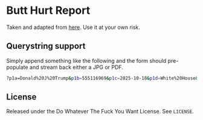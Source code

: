 # Butt Hurt Report

Taken and adapted from [here](https://www.itstactical.com/wp-content/uploads/2012/10/ITS_TACTICAL_BUTT_HURT_REPORT1.pdf). Use it at your own risk.

## Querystring support

Simply append something like the following and the form should pre-populate and stream back either a JPG or PDF.

```bash
?p1a=Donald%20J%20Trump&p1b=555116969&p1c=2025-10-18&p1d=White%20House&p1e=President&p2a=2025-10-19&p2b=09:00&p2c=No%20Kings%20Rally&p2d=Americans&p2e=MAGA&p31=both&p32=yes&p33=multiple&p34=yes&p41=1&p42=1&p43=1&p44=1&p45=1&p46=1&p47=1&p48=1&p49=1&p410=1&p411=1&p412=1&p413=1&p414=1&p415=1&p5=NKR%20hates%20Murica&export=jpg
```

## License

Released under the Do Whatever The Fuck You Want License. See `LICENSE`.
